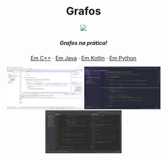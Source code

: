 <!-- Título do Repô -->
<h1 align="center">
  Grafos
</h1>

<p align="center">
  <img src="https://online.hbs.edu/Style%20Library/api/resize.aspx?imgpath=/PublishingImages/blog/posts/data-networks.png&w=750&h=375" />
</p>


<h5 align="center"> Grafos na prática! </h5>

<!-- Links do Repositório -->
<p align="center">
    <a href="em C++">Em C++</a>
    ·
    <a href="em Java">Em Java</a>
    ·
    <a href="em Kotlin">Em Kotlin</a>
    ·
    <a href="em Python">Em Python</a>
</p>
<!-- -->

<!-- Screenshots -->
<p align="center">
  <img src="em Java/screenshots/Grafo_java.png" width="200"/>
  <img src="em Kotlin/screenshots/Grafo class.png" width="200"/>
  <img src="em Python/screenshots/Grafo_python.png" width="200"/>
</p>